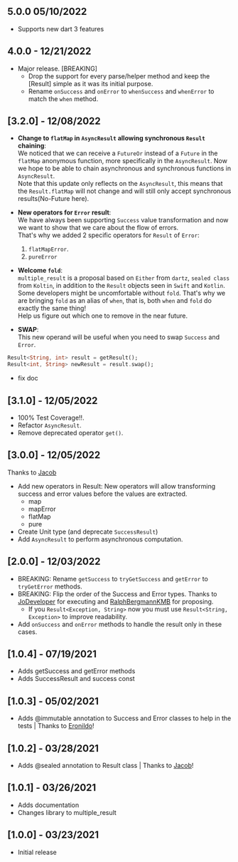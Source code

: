 ## 5.0.0 05/10/2022

* Supports new dart 3 features

## 4.0.0 - 12/21/2022

* Major release. [BREAKING] 
  * Drop the support for every parse/helper method and keep the [Result] simple as it was its initial purpose. 
  * Rename `onSuccess` and `onError` to `whenSuccess` and `whenError` to match the `when` method.

## [3.2.0] - 12/08/2022

* **Change to `flatMap` in `AsyncResult` allowing synchronous `Result` chaining**:<br>
We noticed that we can receive a `FutureOr` instead of a `Future` in the `flatMap` anonymous function, more specifically in the `AsyncResult`.
Now we hope to be able to chain asynchronous and synchronous functions in `AsyncResult`. <br>
Note that this update only reflects on the `AsyncResult`, this means that the `Result.flatMap` will not change and will still only accept synchronous results(No-Future here).

* **New operators for `Error` result**: <br>
We have always been supporting `Success` value transformation
and now we want to show that we care about the flow of errors.<br>
That's why we added 2 specific operators for `Result` of `Error`:
   1. `flatMapError`.
   2. `pureError`

* **Welcome `fold`**:<br>
`multiple_result` is a proposal based on `Either` from `dartz`, `sealed class` from `Koltin`, in addition to the `Result` objects seen in `Swift` and `Kotlin`. Some developers might be uncomfortable without `fold`. That's why we are bringing `fold` as an alias of `when`, that is, both `when` and `fold` do exactly the same thing!<br>
Help us figure out which one to remove in the near future.

* **SWAP**:<br>
This new operand will be useful when you need to swap `Success` and `Error`.
```dart
Result<String, int> result = getResult();
Result<int, String> newResult = result.swap();
```

* fix doc

## [3.1.0] - 12/05/2022
* 100% Test Coverage!!.
* Refactor `AsyncResult`.
* Remove deprecated operator `get()`.

## [3.0.0] - 12/05/2022
Thanks to [Jacob](https://github.com/jacobaraujo7)
* Add new operators in Result:
  New operators will allow transforming success and error values before the values are extracted.
   * map
   * mapError
   * flatMap
   * pure
* Create Unit type (and deprecate `SuccessResult`)
* Add `AsyncResult` to perform asynchronous computation.

## [2.0.0] - 12/03/2022

* BREAKING: Rename `getSuccess` to `tryGetSuccess` and `getError` to `tryGetError` methods.
* BREAKING: Flip the order of the Success and Error types. Thanks to [JoDeveloper](https://github.com/JoDeveloper) for executing and [RalphBergmannKMB](https://github.com/RalphBergmannKMB) for proposing.
  * If you `Result<Exception, String>` now you must use `Result<String, Exception>` to improve readability.
* Add `onSuccess` and `onError` methods to handle the result only in these cases.

## [1.0.4] - 07/19/2021

* Adds getSuccess and getError methods
* Adds SuccessResult and success const

## [1.0.3] - 05/02/2021

* Adds @immutable annotation to Success and Error classes to help in the tests | Thanks to [Eronildo](https://github.com/Eronildo)!

## [1.0.2] - 03/28/2021

* Adds @sealed annotation to Result class | Thanks to [Jacob](https://github.com/jacobaraujo7)!

## [1.0.1] - 03/26/2021

* Adds documentation
* Changes library to multiple_result

## [1.0.0] - 03/23/2021

* Initial release

